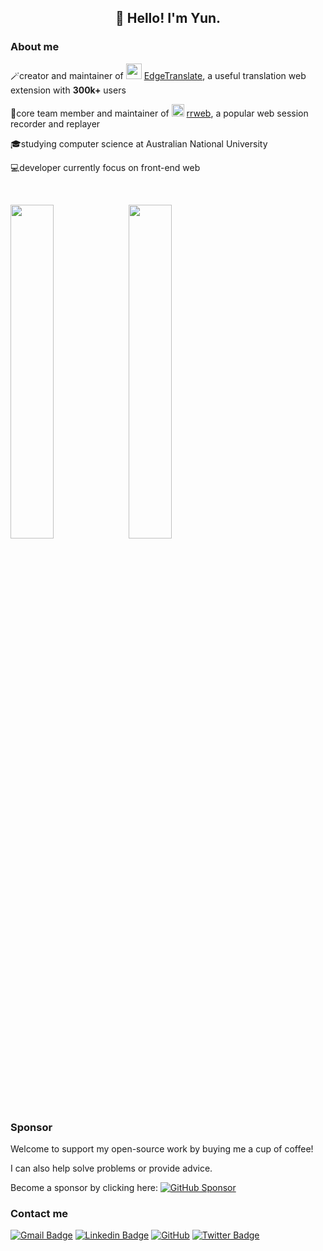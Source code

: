 <h2 align="center">👋 Hello! I'm Yun.</h2>

### About me

🪄creator and maintainer of <img width="25px" height="25x" src="https://avatars.githubusercontent.com/u/42639863?s=400&u=f2b7c16f418114f28880ad16b8b6d78f9cc6d7d9&v=4"> [EdgeTranslate](https://github.com/EdgeTranslate/EdgeTranslate), a useful translation web extension with **300k+** users

🎈core team member and maintainer of <img width="20px" height="20px" src="https://www.rrweb.io/favicon.png"> [rrweb](https://github.com/rrweb-io/rrweb), a popular web session recorder and replayer

🎓studying computer science at Australian National University

💻developer currently focus on front-end web

<br/>

<a href="https://githubtrends.io/wrapped/YunFeng0817"><img align="left" width="37%" src="https://api.githubtrends.io/user/svg/YunFeng0817/repos?time_range=one_year&theme=classic" /></a><a href="https://githubtrends.io/wrapped/YunFeng0817"><img align="center" width="37%" src="https://api.githubtrends.io/user/svg/YunFeng0817/langs?time_range=one_year&theme=classic" /></a>

### Sponsor

Welcome to support my open-source work by buying me a cup of coffee!

I can also help solve problems or provide advice.

Become a sponsor by clicking here: [![GitHub Sponsor](https://img.shields.io/badge/-GitHub%20Sponsor-black?style=plastic&logo=GitHub%20Sponsors&logoColor=ff69b4&link=https://github.com/sponsors/YunFeng0817)](https://github.com/sponsors/YunFeng0817)

### Contact me
[![Gmail Badge](https://img.shields.io/badge/-yun.feng0817@gmail.com-c14438?style=flat-square&logo=Gmail&logoColor=white&link=mailto:yun.feng0817@gmail.com)](mailto:yun.feng0817@gmail.com)
[![Linkedin Badge](https://img.shields.io/badge/-Yun%20Feng-blue?style=flat-square&logo=Linkedin&logoColor=white&link=https://www.linkedin.com/in/yun-feng-a81560236/)](https://www.linkedin.com/in/yun-feng-a81560236/)
[![GitHub](https://img.shields.io/badge/-GitHub-181717?style=flat-square&logo=github&logoColor=white&link=https://github.com/YunFeng0817)](https://github.com/YunFeng0817)
[![Twitter Badge](https://img.shields.io/badge/-@RyanF0817-00acee?style=flat&logo=Twitter&logoColor=white)](https://twitter.com/intent/follow?screen_name=RyanF0817 "Follow on Twitter")
